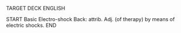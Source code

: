 TARGET DECK
ENGLISH

START
Basic
Electro-shock
Back: attrib. Adj. (of therapy) by means of electric shocks.
END
